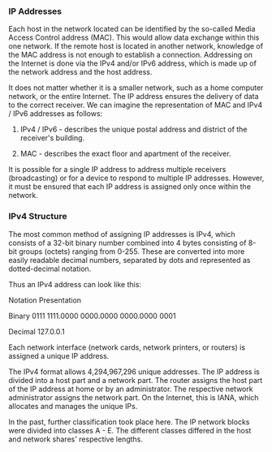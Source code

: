 <h3>IP Addresses</h3>

Each host in the network located can be identified by the so-called Media Access Control address (MAC). This would allow data exchange within this one network. If the remote host is located in another network, knowledge of the MAC address is not enough to establish a connection. Addressing on the Internet is done via the IPv4 and/or IPv6 address, which is made up of the network address and the host address.

It does not matter whether it is a smaller network, such as a home computer network, or the entire Internet. The IP address ensures the delivery of data to the correct receiver. We can imagine the representation of MAC and IPv4 / IPv6 addresses as follows:

1. IPv4 / IPv6 - describes the unique postal address and district of the receiver's building.

2. MAC - describes the exact floor and apartment of the receiver.

It is possible for a single IP address to address multiple receivers (broadcasting) or for a device to respond to multiple IP addresses. However, it must be ensured that each IP address is assigned only once within the network.

<h3>IPv4 Structure</h3>

The most common method of assigning IP addresses is IPv4, which consists of a 32-bit binary number combined into 4 bytes consisting of 8-bit groups (octets) ranging from 0-255. These are converted into more easily readable decimal numbers, separated by dots and represented as dotted-decimal notation.

Thus an IPv4 address can look like this:

Notation Presentation

Binary 0111 1111.0000 0000.0000 0000.0000 0001

Decimal 127.0.0.1

Each network interface (network cards, network printers, or routers) is assigned a unique IP address.

The IPv4 format allows 4,294,967,296 unique addresses. The IP address is divided into a host part and a network part. The router assigns the host part of the IP address at home or by an administrator. The respective network administrator assigns the network part. On the Internet, this is IANA, which allocates and manages the unique IPs.

In the past, further classification took place here. The IP network blocks were divided into classes A - E. The different classes differed in the host and network shares' respective lengths.
